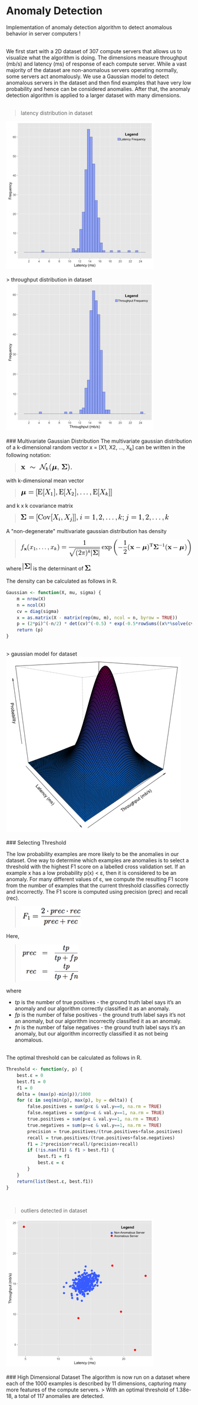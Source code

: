 # Anomaly Detection

Implementation of anomaly detection algorithm to detect anomalous behavior in server computers !
<br><br>

We first start with a 2D dataset of 307 compute servers that allows us to visualize what the algorithm is doing. The dimensions measure throughput (mb/s) and latency (ms) of response of each compute server. While a vast majority of the dataset are non-anomalous servers operating normally, some servers act anomalously. We use a Gaussian model to detect anomalous servers in the dataset and then find examples that have very low probability and hence can be considered anomalies. After that, the anomaly detection algorithm is applied to a larger dataset with many dimensions.
<br><br>

> latency distribution in dataset

<img src="plots\latency.png" width="400">
<br><br>
> throughput distribution in dataset

<img src="plots\throughput.png" width="400">
<br><br>
### Multivariate Gaussian Distribution
The multivariate gaussian distribution of a k-dimensional random vector x = [X1, X2, …, X<sub>k</sub>] can be written in the following notation:

> <img src=\resources\notation.png>

with k-dimensional mean vector

><img src=resources\mean.png>

and k x k covariance matrix

><img src=resources\var.png>

A "non-degenerate" multivariate gaussian distribution has density

> <img src=\resources\equation.png>

where <img src=resources\detSigma.png> is the determinant of <img src=resources\sigma.png>.
<br><br>
The density can be calculated as follows in R.
```r
Gaussian <- function(X, mu, sigma) {
    m = nrow(X)
    n = ncol(X)
    cv = diag(sigma)
    x = as.matrix(X - matrix(rep(mu, m), ncol = n, byrow = TRUE))
    p = (2*pi)^(-n/2) * det(cv)^(-0.5) * exp(-0.5*rowSums((x%*%solve(cv))*x))
    return (p)
}
```
<br>
> gaussian model for dataset

<img src = "plots\surface.png">
<br><br>
### Selecting Threshold

The low probability examples are more likely to be the anomalies in our dataset. One way to determine which examples are anomalies is to select a threshold with the highest F1 score on a labelled cross validation set. If an example x has a low probability p(x) < ε, then it is considered to be an anomaly. For many different values of ε, we compute the resulting F1 score from the number of examples that the current threshold classifies correctly and incorrectly.
The F1 score is computed using precision (prec) and recall (rec).

><img src=\resources\f1.png>

Here,

><img src=resources\prec.png>

where
* <i>tp</i> is the number of true positives - the ground truth label says it’s an anomaly and our algorithm correctly classified it as an anomaly.
* <i>fp</i> is the number of false positives - the ground truth label says it’s not an anomaly, but our algorithm incorrectly classified it as an anomaly.
* <i>fn</i> is the number of false negatives - the ground truth label says it’s an anomaly, but our algorithm incorrectly classified it as not being anomalous.

<br>
The optimal threshold can be calculated as follows in R.

```r
Threshold <- function(y, p) {
    best.ε = 0
    best.f1 = 0
    f1 = 0
    delta = (max(p)-min(p))/1000
    for (ε in seq(min(p), max(p), by = delta)) {
        false.positives = sum(p<ε & val.y==0, na.rm = TRUE)
        false.negatives = sum(p>=ε & val.y==1, na.rm = TRUE)
        true.positives = sum(p<ε & val.y==1, na.rm = TRUE)
        true.negatives = sum(p>=ε & val.y==1, na.rm = TRUE)
        precision = true.positives/(true.positives+false.positives)
        recall = true.positives/(true.positives+false.negatives)
        f1 = 2*precision*recall/(precision+recall)
        if (!is.nan(f1) & f1 > best.f1) {
            best.f1 = f1
            best.ε = ε
        }
    }
    return(list(best.ε, best.f1))
}
```
<br>

> outliers detected in dataset

<img src="plots\outliers.png" width="400">
<br><br>
### High Dimensional Dataset
The algorithm is now run on a dataset where each of the 1000 examples is described by 11 dimensions, capturing many more features of the compute servers.
> With an optimal threshold of 1.38e-18, a total of 117 anomalies are detected.
